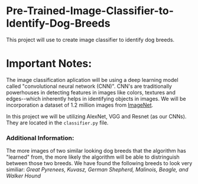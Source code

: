 # Pre-Trained-Image-Classifier-to-Identify-Dog-Breeds
This project will use to create image classifier to identify dog breeds.

# Important Notes:
The image classification aplication will be using a deep learning model called "convolutional neural network (CNN)". CNN's are traditionally powerhouses in detecting features
in images like colors, textures and edges--which inherently helps in identifying objects in images. We will be incorporation a dataset of 1.2 million images from [ImageNet](https://image-net.org/index.php).

In this project we will be utilizing AlexNet, VGG and Resnet (as our CNNs). They are located in the ```classifier.py``` file.

### Additional Information:
The more images of two similar looking dog breeds that the algorithm has "learned" from, the more likely the algorithm will be able to distringuish between those two breeds. We have found the following breeds to look very similiar: *Great Pyrenees, Kuvasz, German Shepherd, Malinois, Beagle, and Walker Hound* 
